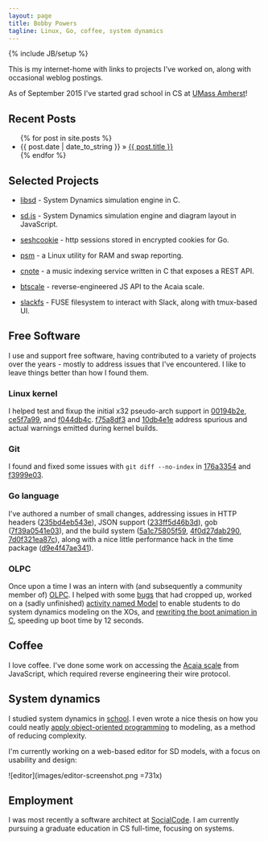 ```yaml
---
layout: page
title: Bobby Powers
tagline: Linux, Go, coffee, system dynamics
---
```

{% include JB/setup %}

This is my internet-home with links to projects I've worked on, along
with occasional weblog postings.

As of September 2015 I've started grad school in CS at [UMass
Amherst](https://www.cics.umass.edu/)!

## Recent Posts

<ul class="posts">
  {% for post in site.posts %}
    <li><span>{{ post.date | date_to_string }}</span> &raquo; <a href="{{ BASE_PATH }}{{ post.url }}">{{ post.title }}</a></li>
  {% endfor %}
</ul>

## Selected Projects

- [libsd](https://github.com/sdlabs/libsd) - System Dynamics
  simulation engine in C.

- [sd.js](https://github.com/sdlabs/sd.js) - System Dynamics
  simulation engine and diagram layout in JavaScript.

- [seshcookie](https://github.com/bpowers/seshcookie) - http sessions
  stored in encrypted cookies for Go.

- [psm](https://github.com/bpowers/psm2) - a Linux utility for RAM and
  swap reporting.

- [cnote](https://github.com/bpowers/cnote) - a music indexing service
  written in C that exposes a REST API.

- [btscale](https://github.com/bpowers/btscale) - reverse-engineered
  JS API to the Acaia scale.

- [slackfs](https://github.com/bpowers/slackfs) - FUSE filesystem to
  interact with Slack, along with tmux-based UI.


## Free Software

I use and support free software, having contributed to a variety of
projects over the years - mostly to address issues that I've
encountered.  I like to leave things better than how I found them.

### Linux kernel

I helped test and fixup the initial x32 pseudo-arch support in
[00194b2e](https://github.com/torvalds/linux/commit/00194b2e845da29395ad00c13a884d9acb9306b5),
[ce5f7a99](https://github.com/torvalds/linux/commit/ce5f7a99df87918b5be4618a9386213a8e9a7146),
and
[f044db4c](https://github.com/torvalds/linux/commit/f044db4cb4bf16893812d35b5fbeaaf3e30c9215).
[f75a8df3](https://github.com/torvalds/linux/commit/f75a8df3bd6466e29a4e40b86b2cfc96fe06d328)
and
[10db4e1e](https://github.com/torvalds/linux/commit/10db4e1e4e9a910a26b94045660e5ba7e7c71419)
address spurious and actual warnings emitted during kernel builds.

### Git

I found and fixed some issues with `git diff --no-index` in
[176a3354](https://github.com/git/git/commit/176a33542eddc6e319bfef4ca726813ce0b9af55)
and
[f3999e03](https://github.com/git/git/commit/f3999e03274df6b98a98a32912f5e171d6eea35f).

### Go language

I've authored a number of small changes, addressing issues in HTTP
headers
([235bd4eb543e](https://code.google.com/p/go/source/detail?r=)), JSON
support
([233ff5d46b3d](https://code.google.com/p/go/source/detail?r=233ff5d46b3d)),
gob
([7f39a0541e03](https://code.google.com/p/go/source/detail?r=7f39a0541e03)),
and the build system
([5a1c75805f59](https://code.google.com/p/go/source/detail?r=5a1c75805f59),
[4f0d27dab290](https://code.google.com/p/go/source/detail?r=4f0d27dab290),
[7d0f321ea87c](https://code.google.com/p/go/source/detail?r=7d0f321ea87c)),
along with a nice little performance hack in the time package
([d9e4f47ae341](https://code.google.com/p/go/source/detail?r=d9e4f47ae341)).

### OLPC

Once upon a time I was an intern with (and subsequently a community
member of) [OLPC](http://laptop.org).  I helped with some
[bugs](http://dev.laptop.org/ticket/6797) that had cropped up, worked
on a (sadly unfinished) [activity named
Model](http://wiki.laptop.org/go/Model) to enable students to do
system dynamics modeling on the XOs, and [rewriting the boot animation
in C](http://permalink.gmane.org/gmane.linux.laptop.olpc.devel/22884),
speeding up boot time by 12 seconds.

## Coffee

I love coffee.  I've done some work on accessing the [Acaia
scale](http://acaia.co/) from JavaScript, which required reverse
engineering their wire protocol.

## System dynamics

I studied system dynamics in [school](http://www.uib.no/rg/dynamics).
I even wrote a nice thesis on how you could neatly [apply
object-oriented programming](/thesis.pdf) to modeling, as a method of
reducing complexity.

I'm currently working on a web-based editor for SD models, with a
focus on usability and design:

![editor](images/editor-screenshot.png =731x)

## Employment

I was most recently a software architect at
[SocialCode](http://socialcode.com).  I am currently pursuing a
graduate education in CS full-time, focusing on systems.
